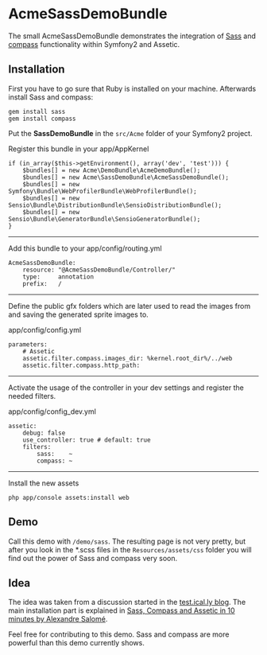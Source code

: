 AcmeSassDemoBundle
=============

The small AcmeSassDemoBundle demonstrates the integration of [Sass][1] and [compass][2] functionality within Symfony2 and Assetic.


Installation
------------

First you have to go sure that Ruby is installed on your machine. Afterwards install Sass and compass:

    gem install sass
    gem install compass

Put the **SassDemoBundle** in the `src/Acme` folder of your Symfony2 project.


Register this bundle in your app/AppKernel

    if (in_array($this->getEnvironment(), array('dev', 'test'))) {
        $bundles[] = new Acme\DemoBundle\AcmeDemoBundle();
        $bundles[] = new Acme\SassDemoBundle\AcmeSassDemoBundle();
        $bundles[] = new Symfony\Bundle\WebProfilerBundle\WebProfilerBundle();
        $bundles[] = new Sensio\Bundle\DistributionBundle\SensioDistributionBundle();
        $bundles[] = new Sensio\Bundle\GeneratorBundle\SensioGeneratorBundle();
    }

---
Add this bundle to your app/config/routing.yml

    AcmeSassDemoBundle:
        resource: "@AcmeSassDemoBundle/Controller/"
        type:     annotation
        prefix:   /


---
Define the public gfx folders which are later used to read the images from and saving the generated sprite images to.

app/config/config.yml

    parameters:
        # Assetic
        assetic.filter.compass.images_dir: %kernel.root_dir%/../web
        assetic.filter.compass.http_path:  

---
Activate the usage of the controller in your dev settings and register the needed filters.

app/config/config_dev.yml

    assetic:
        debug: false
        use_controller: true # default: true
        filters:
            sass:    ~
            compass: ~

---
Install the new assets

    php app/console assets:install web

Demo
------------
Call this demo with `/demo/sass`. The resulting page is not very pretty, but after you look in the *.scss files in the `Resources/assets/css` folder
you will find out the power of Sass and compass very soon.

Idea
------------
The idea was taken from a discussion started in the [test.ical.ly blog][3].
The main installation part is explained in [Sass, Compass and Assetic in 10 minutes by Alexandre Salomé][4].

Feel free for contributing to this demo. Sass and compass are more powerful than this demo currently shows.

[1]: http://sass-lang.com/tutorial.html
[2]: http://compass-style.org/
[3]: http://test.ical.ly/2011/08/16/css-on-steroids-organise-your-sprites-and-stylesheets-with-sass-and-compass/
[4]: http://alexandre-salome.fr/blog/Sass-Compass-Assetic-In-Ten-Minutes
